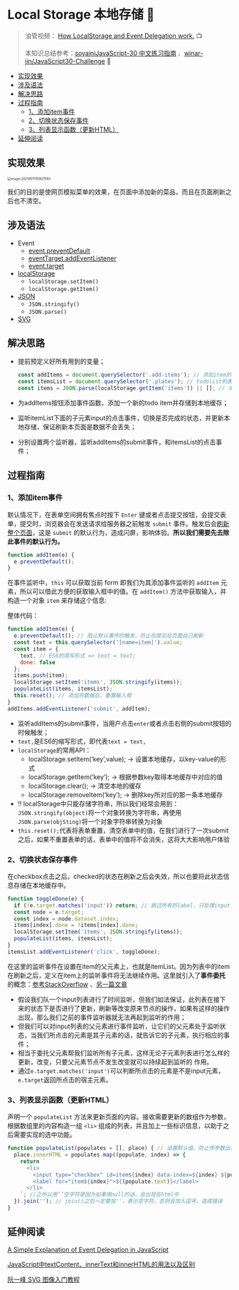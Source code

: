 # Local Storage 本地存储 💾

> 油管视频： [How LocalStorage and Event Delegation work.](https://www.youtube.com/watch?v=YL1F4dCUlLc&list=PLu8EoSxDXHP6CGK4YVJhL_VWetA865GOH&index=16) 📺
>
> 本知识总结参考：[soyainiJavaScript-30 中文练习指南](https://github.com/soyaine/JavaScript30) 、[winar-jin/JavaScript30-Challenge](https://github.com/winar-jin/JavaScript30-Challenge) 🦥



* [实现效果](#实现效果)
* [涉及语法](#涉及语法)
* [解决思路](#解决思路)
* [过程指南](#过程指南)
  * [1、添加item事件](#1添加item事件)
  * [2、切换状态保存事件](#2切换状态保存事件)
  * [3、列表显示函数（更新HTML）](#3列表显示函数更新html)
* [延伸阅读](#延伸阅读)

## 实现效果

<img src="https://picgo-bed-1305701422.cos.ap-shanghai.myqcloud.com/picgo/20210511110935_D15.png" alt="image-20210511110927593" style="zoom:50%;" />

我们的目的是使网页模拟菜单的效果，在页面中添加新的菜品，而且在页面刷新之后也不清空。

## 涉及语法

- Event
  - [event.preventDefault](https://developer.mozilla.org/zh-CN/docs/Web/API/Event/preventDefault)
  - [eventTarget.addEventListener](https://developer.mozilla.org/zh-CN/docs/Web/API/EventTarget/addEventListener)
  - [event.target](https://developer.mozilla.org/zh-CN/docs/Web/API/Event/target)
- [localStorage](https://developer.mozilla.org/zh-CN/docs/Web/API/Storage/LocalStorage)
  - `localStorage.setItem()`
  - `localStorage.getItem()`
- [JSON](https://developer.mozilla.org/zh-CN/docs/Web/JavaScript/Reference/Global_Objects/JSON)
  - `JSON.stringify()`
  - `JSON.parse()`
- [SVG](https://developer.mozilla.org/zh-CN/docs/Web/SVG)

## 解决思路

- 提前预定义好所有用到的变量；

  ```js
  const addItems = document.querySelector('.add-items'); // 添加item的表单
  const itemsList = document.querySelector('.plates'); // todolist列表
  const items = JSON.parse(localStorage.getItem('items')) || []; // 本地缓存的所有todoitem
  ```

- 为addItems按钮添加事件函数，添加一个新的todo item并存储到本地缓存；
- 监听itemList下面的子元素input的点击事件，切换是否完成的状态，并更新本地存储，保证刷新本页面是数据不会丢失；
- 分别设置两个监听器，监听addItems的submit事件，和itemsList的点击事件；

## 过程指南

### 1、添加item事件

默认情况下，在表单空间拥有焦点时按下 `Enter` 键或者点击提交按钮，会提交表单，提交时，浏览器会在发送请求给服务器之前触发 `submit` 事件。触发后会<u>刷新整个页面</u>，这是 `submit` 的默认行为，造成闪屏，影响体验。**所以我们需要先去除此事件的默认行为。**

```js
function addItem(e) {
  e.preventDefault();
}
```

在事件监听中，`this` 可以获取当前 form 即我们为其添加事件监听的 `addItem` 元素，所以可以借此方便的获取输入框中的值。在 `addItem()` 方法中获取输入，并构造一个对象 `item` 来存储这个信息:

整体代码：

```js
function addItem(e) {
  e.preventDefault(); // 阻止默认事件的触发，防止在提交后页面自己刷新
  const text = this.querySelector('[name=item]').value;
  const item = {
    text, // ES6的简写形式 => text = text;
    done: false
  };
  items.push(item);
  localStorage.setItem('items', JSON.stringify(items));
  populateList(items, itemsList);
  this.reset(); // 添加完数据后，重置输入框      
}
addItems.addEventListener('submit', addItem);
```

- 监听addItems的submit事件，当用户点击`enter`或者点击右侧的submit按钮的时候触发；
- `text,`是ES6的缩写形式，即代表`text = text,`
- `localStorage`的常用API：
  - localStorage.setItem(‘key’,value); -> 设置本地缓存，以key-value的形式
  - localStorage.getItem(‘key’); -> 根据参数key取得本地缓存中对应的值
  - localStorage.clear(); -> 清空本地的缓存
  - localStorage.removeItem(‘key’); -> 删除key所对应的那一条本地缓存
- ‼ localStorage中只能存储字符串，所以我们经常会用到： `JSON.stringify(object)`将一个对象转换为字符串，再使用`JSON.parse(objSting)`将一个对象字符串转换为对象
- `this.reset();`代表将表单重置，清空表单中的值，在我们进行了一次submit之后，如果不重置表单的话，表单中的值将不会消失，这将大大影响用户体验

### 2、切换状态保存事件

在checkbox点击之后，checked的状态在刷新之后会失效，所以也要将此状态信息存储在本地缓存中。

```js
function toggleDone(e) {
  if (!e.target.matches('input')) return; // 跳过所有的label，只处理input
  const node = e.target;
  const index = node.dataset.index;
  items[index].done = !items[index].done;
  localStorage.setItem('items', JSON.stringify(items));
  populateList(items, itemsList);
}
itemsList.addEventListener('click', toggleDone);
```

在这里的监听事件在设置在item的父元素上，也就是itemList。因为列表中的item在刷新之后，定义在item上的监听事件将无法继续作用。这里就引入了**事件委托**的概念：[参考StackOverflow](https://stackoverflow.com/questions/1687296/what-is-dom-event-delegation) 、[另一篇文章](https://dmitripavlutin.com/javascript-event-delegation/)

- 假设我们队一个input列表进行了时间监听，但我们如法保证，此列表在接下来的状态下是否进行了更新，刷新等改变原来节点的操作，如果有这样的操作出现，那么我们之前的事件监听器就无法再起到监听的作用；
- 但我们可以对input列表的父元素进行事件监听，让它们的父元素处于监听状态，当我们所点击的元素是其子元素的话，就告诉它的子元素，执行相应的事件；
- 相当于委托父元素帮我们监听所有子元素，这样无论子元素列表进行怎么样的更新，改变，只要父元素节点不发生改变就可以持续起到监听的 作用。
- 通过`e.target.matches('input')`可以判断所点击的元素是不是input元素，`e.target`返回所点击的宿主元素。



### 3、列表显示函数（更新HTML）

声明一个 `populateList` 方法来更新页面的内容。接收需要更新的数组作为参数，根据数组里的内容构造一组 `<li>` 组成的列表，并且加上一些标识信息，以助于之后需要实现的选中功能。

```js
function populateList(populates = [], place) { // 设置默认值，防止传参数出错的时候crash
  place.innerHTML = populates.map((populate, index) => {
    return `
      <li>
        <input type="checkbox" id=item${index} data-index=${index} ${populate.done ? 'checked' : ''}>
        <label for="item${index}">${(populate.text)}</label>
      </li>
    `; //之所以用‘’空字符是因为如果用null的话，会出现在html中
  }).join(''); // join()之后一定要加''，表示空字符，否则会加入逗号，造成错误  
}
```



## 延伸阅读

[A Simple Explanation of Event Delegation in JavaScript](https://dmitripavlutin.com/javascript-event-delegation/)

[JavaScript中textContent、innerText和innerHTML的用法以及区别](https://blog.csdn.net/tswc_byy/article/details/82711093)

[阮一峰 SVG 图像入门教程](https://www.ruanyifeng.com/blog/2018/08/svg.html)
